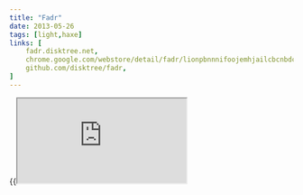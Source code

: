 ```yaml
---
title: "Fadr"
date: 2013-05-26
tags: [light,haxe]
links: [
	fadr.disktree.net,
	chrome.google.com/webstore/detail/fadr/lionpbnnnifoojemhjailcbcnbdcibfe,
	github.com/disktree/fadr,
]
---
```

{{<iframe src="https://disktree.net/app/fadr">}}
